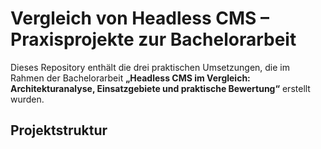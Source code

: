 # Vergleich von Headless CMS – Praxisprojekte zur Bachelorarbeit

Dieses Repository enthält die drei praktischen Umsetzungen, die im Rahmen der Bachelorarbeit **„Headless CMS im Vergleich: Architekturanalyse, Einsatzgebiete und praktische Bewertung“** erstellt wurden. 

## Projektstruktur

